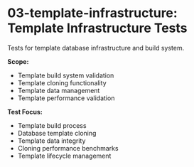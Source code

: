 # 03-template-infrastructure: Template Infrastructure Tests

Tests for template database infrastructure and build system.

**Scope:**
- Template build system validation
- Template cloning functionality
- Template data management
- Template performance validation

**Test Focus:**
- Template build process
- Database template cloning
- Template data integrity
- Cloning performance benchmarks
- Template lifecycle management